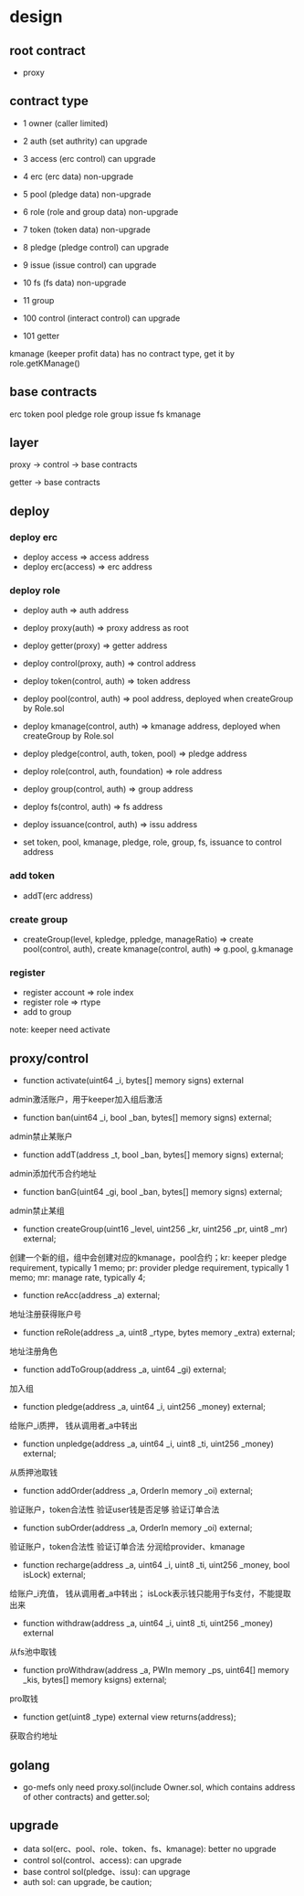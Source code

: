 # design

## root contract

+ proxy

## contract type

+ 1 owner (caller limited)
+ 2 auth (set authrity) can upgrade
+ 3 access (erc control) can upgrade
+ 4 erc (erc data) non-upgrade
+ 5 pool (pledge data) non-upgrade  
+ 6 role (role and group data) non-upgrade 
+ 7 token (token data) non-upgrade
+ 8 pledge (pledge control) can upgrade
+ 9 issue (issue control) can upgrade
+ 10 fs (fs data) non-upgrade
+ 11 group

+ 100 control (interact control) can upgrade
+ 101 getter

kmanage (keeper profit data) has no contract type, get it by role.getKManage()

## base contracts

erc
token
pool
pledge
role
group
issue
fs
kmanage

## layer

proxy -> control -> base contracts 

getter -> base contracts 


## deploy

### deploy erc

+ deploy access => access address
+ deploy erc(access) => erc address

### deploy role

+ deploy auth => auth address
+ deploy proxy(auth)  => proxy address as root
+ deploy getter(proxy) => getter address
+ deploy control(proxy, auth) => control address 
+ deploy token(control, auth) => token address
+ deploy pool(control, auth) => pool address, deployed when createGroup by Role.sol
+ deploy kmanage(control, auth) => kmanage address, deployed when createGroup by Role.sol
+ deploy pledge(control, auth, token, pool) => pledge address
+ deploy role(control, auth, foundation) => role address
+ deploy group(control, auth) => group address
+ deploy fs(control, auth) => fs address
+ deploy issuance(control, auth) => issu address

+ set token, pool, kmanage, pledge, role, group, fs, issuance to control address

### add token

+ addT(erc address)

### create group

+ createGroup(level, kpledge, ppledge, manageRatio) => create pool(control, auth), create kmanage(control, auth) => g.pool, g.kmanage
 
### register

+ register account => role index
+ register role => rtype
+ add to group

note: keeper need activate

## proxy/control

+ function activate(uint64 _i, bytes[] memory signs) external

admin激活账户，用于keeper加入组后激活

+ function ban(uint64 _i, bool _ban, bytes[] memory signs) external;

admin禁止某账户

+ function addT(address _t, bool _ban, bytes[] memory signs) external;

admin添加代币合约地址

+ function banG(uint64 _gi, bool _ban, bytes[] memory signs) external;

admin禁止某组

+ function createGroup(uint16 _level, uint256 _kr, uint256 _pr, uint8 _mr) external;

创建一个新的组，组中会创建对应的kmanage，pool合约；kr: keeper pledge requirement, typically 1 memo; pr: provider pledge requirement, typically 1 memo; mr: manage rate, typically 4;

+ function reAcc(address _a) external; 

地址注册获得账户号

+ function reRole(address _a, uint8 _rtype, bytes memory _extra) external;

地址注册角色

+ function addToGroup(address _a, uint64 _gi) external;

加入组

+ function pledge(address _a, uint64 _i, uint256 _money) external;

给账户_i质押， 钱从调用者_a中转出

+ function unpledge(address _a, uint64 _i, uint8 _ti, uint256 _money) external;

从质押池取钱

+ function addOrder(address _a, OrderIn memory _oi) external;

验证账户，token合法性
验证user钱是否足够
验证订单合法


+ function subOrder(address _a, OrderIn memory _oi) external;

验证账户，token合法性
验证订单合法
分润给provider、kmanage

+ function recharge(address _a, uint64 _i, uint8 _ti, uint256 _money, bool isLock) external;

给账户_i充值， 钱从调用者_a中转出； isLock表示钱只能用于fs支付，不能提取出来

+ function withdraw(address _a, uint64 _i, uint8 _ti, uint256 _money) external

从fs池中取钱

+ function proWithdraw(address _a, PWIn memory _ps, uint64[] memory _kis, bytes[] memory ksigns) external;

pro取钱

+ function get(uint8 _type) external view returns(address); 

获取合约地址

## golang

+ go-mefs only need proxy.sol(include Owner.sol, which contains address of other contracts) and getter.sol; 

## upgrade

+ data sol(erc、pool、role、token、fs、kmanage): better no upgrade
+ control sol(control、access): can upgrade 
+ base control sol(pledge、issu): can upgrage
+ auth sol: can upgrade, be caution;
